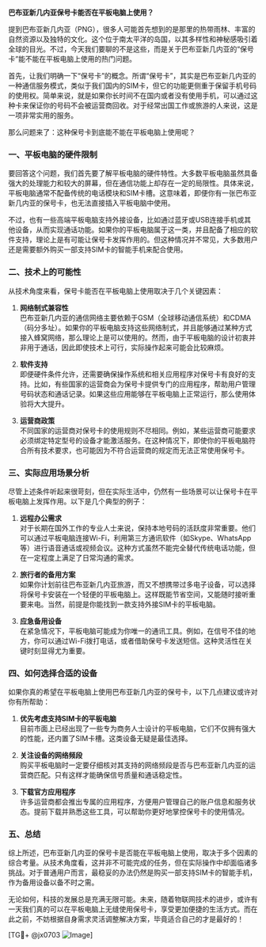 **巴布亚新几内亚保号卡能否在平板电脑上使用？**

提到巴布亚新几内亚（PNG），很多人可能首先想到的是那里的热带雨林、丰富的自然资源以及独特的文化。这个位于南太平洋的岛国，以其多样性和神秘感吸引着全球的目光。不过，今天我们要聊的不是这些，而是关于巴布亚新几内亚的“保号卡”能不能在平板电脑上使用的热门问题。

首先，让我们明确一下“保号卡”的概念。所谓“保号卡”，其实是巴布亚新几内亚的一种通信服务模式，类似于我们国内的SIM卡，但它的功能更侧重于保留手机号码的使用权。简单来说，就是如果你长时间不在国内或者没有使用手机，可以通过这种卡来保证你的号码不会被运营商回收。对于经常出国工作或旅游的人来说，这是一项非常实用的服务。

那么问题来了：这种保号卡到底能不能在平板电脑上使用呢？

### 一、平板电脑的硬件限制

要回答这个问题，我们首先要了解平板电脑的硬件特性。大多数平板电脑虽然具备强大的处理能力和较大的屏幕，但在通信功能上却存在一定的局限性。具体来说，平板电脑通常不配备传统的电话模块和SIM卡槽。这意味着，即便你有一张巴布亚新几内亚的保号卡，也无法直接插入平板电脑中使用。

不过，也有一些高端平板电脑支持外接设备，比如通过蓝牙或USB连接手机或其他设备，从而实现通话功能。如果你的平板电脑属于这一类，并且配备了相应的软件支持，理论上是有可能让保号卡发挥作用的。但这种情况并不常见，大多数用户还是需要额外购买一部支持SIM卡的智能手机来配合使用。

### 二、技术上的可能性

从技术角度来看，保号卡能否在平板电脑上使用取决于几个关键因素：

1. **网络制式兼容性**  
   巴布亚新几内亚的通信网络主要依赖于GSM（全球移动通信系统）和CDMA（码分多址）。如果你的平板电脑支持这些网络制式，并且能够通过某种方式接入蜂窝网络，那么理论上是可以使用的。然而，由于平板电脑的设计初衷并非用于通话，因此即使技术上可行，实际操作起来可能会比较麻烦。

2. **软件支持**  
 即便硬件条件允许，还需要确保操作系统和相关应用程序对保号卡有良好的支持。比如，有些国家的运营商会为保号卡提供专门的应用程序，帮助用户管理号码状态和通话记录。如果这些应用能够在平板电脑上正常运行，那么使用体验将大大提升。

3. **运营商政策**  
 不同国家的运营商对保号卡的使用规则不尽相同。例如，某些运营商可能要求必须绑定特定型号的设备才能激活服务。在这种情况下，即使你的平板电脑符合所有技术要求，也可能因为不符合运营商的规定而无法正常使用保号卡。

### 三、实际应用场景分析

尽管上述条件听起来很苛刻，但在实际生活中，仍然有一些场景可以让保号卡在平板电脑上发挥作用。以下是几个典型的例子：

1. **远程办公需求**  
 对于长期在国外工作的专业人士来说，保持本地号码的活跃度非常重要。他们可以通过平板电脑连接Wi-Fi，利用第三方通讯软件（如Skype、WhatsApp等）进行语音通话或视频会议。这种方式虽然不能完全替代传统电话功能，但在一定程度上满足了日常沟通的需求。

2. **旅行者的备用方案**  
 如果你计划前往巴布亚新几内亚旅游，而又不想携带过多电子设备，可以选择将保号卡安装在一个轻便的平板电脑上。这样既能节省空间，又能随时接听重要来电。当然，前提是你能找到一款支持外接SIM卡的平板电脑。

3. **应急备用设备**  
 在紧急情况下，平板电脑可能成为你唯一的通讯工具。例如，在信号不佳的地方，你可以通过Wi-Fi拨打电话，或者借助保号卡发送短信。这种灵活性在关键时刻显得尤为重要。

### 四、如何选择合适的设备

如果你真的希望在平板电脑上使用巴布亚新几内亚的保号卡，以下几点建议或许对你有所帮助：

1. **优先考虑支持SIM卡的平板电脑**  
 目前市面上已经出现了一些专为商务人士设计的平板电脑，它们不仅拥有强大的性能，还内置了SIM卡槽。这类设备无疑是最佳选择。

2. **关注设备的网络频段**  
 购买平板电脑时一定要仔细核对其支持的网络频段是否与巴布亚新几内亚的运营商匹配。只有这样才能确保信号质量和通话稳定性。

3. **下载官方应用程序**  
 许多运营商都会推出专属的应用程序，方便用户管理自己的账户信息和服务状态。提前下载并熟悉这些工具，可以帮助你更好地掌控保号卡的使用情况。

### 五、总结

综上所述，巴布亚新几内亚的保号卡是否能在平板电脑上使用，取决于多个因素的综合考量。从技术角度看，这并非不可能完成的任务，但在实际操作中却面临诸多挑战。对于普通用户而言，最稳妥的办法仍然是购买一部支持SIM卡的智能手机，作为备用设备以备不时之需。

无论如何，科技的发展总是充满无限可能。未来，随着物联网技术的进步，或许有一天我们真的可以在平板电脑上无缝使用保号卡，享受更加便捷的生活方式。而在此之前，不妨根据自身需求灵活调整解决方案，毕竟适合自己的才是最好的！

[TG💪+ @jx0703 ![Image](https://github.com/user-attachments/assets/dbca1d08-cadb-493c-b0ec-ad6f7a83f270)]